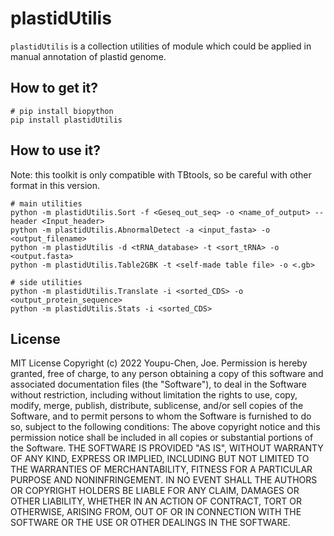 # plastidUtilis

`plastidUtilis` is a collection utilities of module which could be applied in manual annotation of plastid genome.



## How to get it?

```shell
# pip install biopython
pip install plastidUtilis
```



## How to use it?

Note: this toolkit is only compatible with TBtools, so be careful with other format in this version.

```shell
# main utilities
python -m plastidUtilis.Sort -f <Geseq_out_seq> -o <name_of_output> --header <Input_header>
python -m plastidUtilis.AbnormalDetect -a <input_fasta> -o <output_filename>
python -m plastidUtilis -d <tRNA_database> -t <sort_tRNA> -o <output.fasta>
python -m plastidUtilis.Table2GBK -t <self-made table file> -o <.gb> 

# side utilities
python -m plastidUtilis.Translate -i <sorted_CDS> -o <output_protein_sequence>
python -m plastidUtilis.Stats -i <sorted_CDS>
```



## License

MIT License
Copyright (c) 2022 Youpu-Chen, Joe.
Permission is hereby granted, free of charge, to any person obtaining a copy
of this software and associated documentation files (the "Software"), to deal in the Software without restriction, including without limitation the rights to use, copy, modify, merge, publish, distribute, sublicense, and/or sell copies of the Software, and to permit persons to whom the Software is furnished to do so, subject to the following conditions:
The above copyright notice and this permission notice shall be included in all copies or substantial portions of the Software.
THE SOFTWARE IS PROVIDED "AS IS", WITHOUT WARRANTY OF ANY KIND, EXPRESS OR IMPLIED, INCLUDING BUT NOT LIMITED TO THE WARRANTIES OF MERCHANTABILITY, FITNESS FOR A PARTICULAR PURPOSE AND NONINFRINGEMENT. IN NO EVENT SHALL THE AUTHORS OR COPYRIGHT HOLDERS BE LIABLE FOR ANY CLAIM, DAMAGES OR OTHER LIABILITY, WHETHER IN AN ACTION OF CONTRACT, TORT OR OTHERWISE, ARISING FROM, OUT OF OR IN CONNECTION WITH THE SOFTWARE OR THE USE OR OTHER DEALINGS IN THE SOFTWARE.